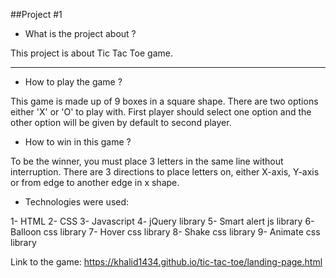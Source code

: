 ##Project #1

- What is the project about ? 

This project is about Tic Tac Toe game. 

<hr>



- How to play the game ?

This game is made up of 9 boxes in a square shape. There are two options either 'X' or 'O' to play with. First player should select one option and the other option will be given by default to second player. 

- How to win in this game ?

To be the winner, you must place 3 letters in the same line without interruption. There are 3 directions to place letters on, either X-axis, Y-axis or from edge to another edge in x shape.


- Technologies were used:

1- HTML
2- CSS
3- Javascript
4- jQuery library
5- Smart alert js library
6- Balloon css library
7- Hover css library
8- Shake css library
9- Animate css library


Link to the game:
https://khalid1434.github.io/tic-tac-toe/landing-page.html
